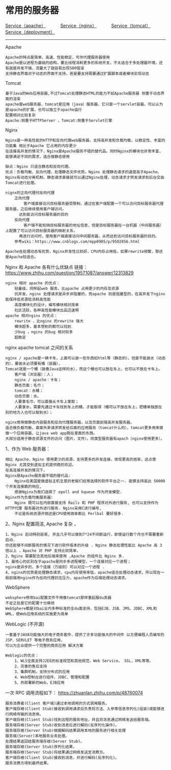 # 常用的服务器

<a href="#" onclick="refreshServiceContent('apache')">Service（apache）</a>&emsp;&emsp;&emsp;
<a href="#" onclick="refreshServiceContent('nginx')">Service（nginx）</a>&emsp;&emsp;&emsp;
<a href="#" onclick="refreshServiceContent('tomcat')">Service（tomcat）</a>&emsp;&emsp;&emsp;
<a href="#" onclick="refreshServiceContent('deployment')">Service（deployment）</a>&emsp;&emsp;&emsp;

---


Apache

	Apache的特点是简单、高速、性能稳定，可作代理服务器使用
	Apache是以进程为基础的结构，要比线程消耗更多的系统开支，不太适合于多处理器环境，还有就是并发不强，流量大了就容易出现500错误
	支持静态界面对于动态的界面不支持，若是要支持需要通过扩展脚本或者模块实现动态
	
	
Tomcat

	基于Java的Web应用容器,不过Tomcat处理静态HTML的能力不如Apache服务器 侧重于动态界面的渲染
	apache是web服务器，tomcat是应用（java）服务器，它只是一个servlet容器，可以认为是apache的扩展，也可以独立于apache运行
	配置相对比较复杂
	Apache:侧重于HTTPServer ，Tomcat:侧重于Servlet引擎
	
	
Nginx

	Nginx是一种高性能的HTTP和反向代理web服务器，支持高并发和负载均衡，以稳定性、丰富的功能集 相比于Apache 它占用的内存更少  
	在连接高并发的情况下，Nginx是Apache服务不错的替代品。同时Nginx的模块也非常丰富，能够满足不同的需求，适合做静态使用
	
	缺点：Nginx 只适合静态和反向代理。
	优点：负载均衡、反向代理、处理静态文件优势。Nginx 处理静态请求的速度高于Apache。
	Nginx有动态分离机制，静态请求直接就可以通过Nginx处理，动态请求才转发请求到后台交由Tomcat进行处理。
	
	nignx的正向代理何反向代理
		正向代理
			客户端直接访问目标服务器受限制，通过在客户端配置一个可以访问目标服务器代理服务器，之后继续使用客户端访问，
		  达到能访问目标服务器的目的
		反向代理
			客户端不能知晓目标服务器的地址信息，但是目标服务器在一台机器（中间服务器）上配置了可以访问目标服务器的映射关系，
		  再进行访问时，使用客户端直接访问中间服务器，从而达到访问目标服务器的目的。
		参考wiki：https://www.cnblogs.com/mpp0905/p/9502856.html
		
	Apache在处理动态有优势，Nginx并发性比较好，CPU内存占用低，如果rewrite频繁，那还是Apache较适合。
	
    
Nginx 和 Apache 各有什么优缺点 链接：https://www.zhihu.com/question/19571087/answer/12313829

    nginx 相对 apache 的优点：
        轻量级，同样起web 服务，比apache 占用更少的内存及资源
        抗并发，nginx 处理请求是异步非阻塞的，而apache 则是阻塞型的，在高并发下nginx 能保持低资源低消耗高性能
        高度模块化的设计，编写模块相对简单
        社区活跃，各种高性能模块出品迅速啊
    apache 相对nginx 的优点：
        rewrite ，比nginx 的rewrite 强大
        模块超多，基本想到的都可以找到
        少bug ，nginx 的bug 相对较多
        超稳定

	
nginx apache tomcat 之间的关系	
	
	nginx / apache是一辆卡车，上面可以装一些东西如html等（静态的）。但是不能装水（动态的），要装水必须要有桶（容器），
	Tomcat就是一个桶（装像Java这样的水），而这个桶也可以放在车上，也可以不放在卡车上。
		客户端（浏览器）：人；
		nginx / apache：卡车；
		静态页面：毛巾；
		tomcat：水桶；
		动态页面：水。
		人要拿毛巾，可以直接从卡车上拿取；
		人要拿水，需要先通过卡车找到车上的桶，才能取得（桶可以不放在车上，把桶单独放在别的地方人也可以取到水）；
	
	nginx常用做静态内容服务和反向代理服务器，以及页面前端高并发服务器。
	适合做负载均衡，直面外来请求转发给后面的应用服务（tomcat什么的），tomcat更多用来做做一个应用容器，让java web app跑在里面的东西。
	大部分适用于静态资源文件的访问（图片，文件）。同类型服务器有apach（nginx使用更多）。


1、作为 Web 服务器：

    相比 Apache，Nginx 使用更少的资源，支持更多的并发连接，体现更高的效率，这点使 Nginx 尤其受到虚拟主机提供商的欢迎。
    在高连接并发的情况下，
    Nginx是Apache服务器不错的替代品: 
        Nginx在美国是做虚拟主机生意的老板们经常选择的软件平台之一. 能够支持高达 50000 个并发连接数的响应, 
        感谢Nginx为我们选择了 epoll and kqueue 作为开发模型. 
    Nginx作为负载均衡服务器: 
        Nginx 既可以在内部直接支持 Rails 和 PHP 程序对外进行服务, 也可以支持作为 HTTP代理 服务器对外进行服务. Nginx采用C进行编写, 
        不论是系统资源开销还是CPU使用效率都比 Perlbal 要好很多. 
2、Nginx 配置简洁, Apache 复杂 ，

    1、Nginx 启动特别容易, 并且几乎可以做到7*24不间断运行，即使运行数个月也不需要重新启动. 
    你还能够不间断服务的情况下进行软件版本的升级 . Nginx 静态处理性能比 Apache 高 3倍以上 ，Apache 对 PHP 支持比较简单，
    2、Nginx 需要配合其他后端来使用 ,Apache 的组件比 Nginx 多. 
    3、最核心的区别在于apache是同步多进程模型，一个连接对应一个进程；
    nginx是异步的，多个连接（万级别）可以对应一个进程 .
    4、nginx的优势是处理静态请求，cpu内存使用率低，apache适合处理动态请求，所以现在一般前端用nginx作为反向代理抗住压力，apache作为后端处理动态请求。	
    
   	
WebSphere

	websphere修改bai配置文件不用像tomcat那样重起服du务器
	不足之处是它的配置十分麻烦
	WebSphere都是对bai业内多种标准的全du面支持，包括EJB、JSB、JMS、JDBC、XML和WML，使Web应用系统的实施更为简单
	
	
	
WebLogic (不开源)

	一套基于JAVA功能强大的电子商务套件，提供了许多功能强大的中间件 以方便编程人员编写的JSP、SERVLET 等电子商务应用，
	可以为企业提供一个完整的商务应用 解决方案
	
	Weblogic的优点：
		1、WLS全面支持J2EE的标准规范和其他规范，Web Service， SSL，XML等等。
		2、完善的售后支持
		3、集群机制，支持分布式的应用
		4、Web控制台进行组件、JDBC、管理和配置
		5、热部署新的Web，EJB应用



一次 RPC 调用流程如下： https://zhuanlan.zhihu.com/p/48760074

    服务消费者(Client 客户端)通过本地调用的方式调用服务。
    客户端存根(Client Stub)接收到调用请求后负责将方法、入参等信息序列化(组装)成能够进行网络传输的消息体。
    客户端存根(Client Stub)找到远程的服务地址，并且将消息通过网络发送给服务端。
    服务端存根(Server Stub)收到消息后进行解码(反序列化操作)。
    服务端存根(Server Stub)根据解码结果调用本地的服务进行相关处理
    服务端(Server)本地服务业务处理。
    处理结果返回给服务端存根(Server Stub)。
    服务端存根(Server Stub)序列化结果。
    服务端存根(Server Stub)将结果通过网络发送至消费方。
    客户端存根(Client Stub)接收到消息，并进行解码(反序列化)。
    服务消费方得到最终结果。	